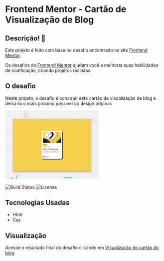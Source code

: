 # Frontend Mentor - Cartão de Visualização de Blog

## Descrição! 👋

Este projeto é feito com base no desafio encontrado no site [Frontend Mentor](https://www.frontendmentor.io).

Os desafios do [Frontend Mentor](https://www.frontendmentor.io) ajudam você a melhorar suas habilidades de codificação, criando projetos realistas.

## O desafio

Neste projeto, o desafio é construir este cartão de visualização de blog e deixá-lo o mais próximo possível do design original:

<img src="./blog-preview-card-main/blog-preview-card-main/preview.jpg" alt="Preview" width="300" />


![Build Status](https://img.shields.io/badge/build-passing-brightgreen)
![License](https://img.shields.io/badge/license-MIT-blue)


## Tecnologias Usadas
- Html
- Css

## Visualização 
Acesse o resultado final do desafio clicando em [Visualização do cartão do blog](https://www.frontendmentor.io)


